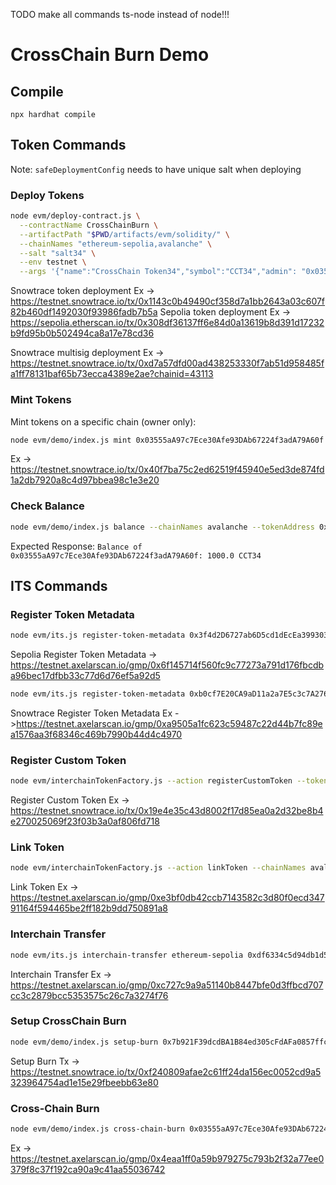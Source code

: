 TODO make all commands ts-node instead of node!!!

# CrossChain Burn Demo


## Compile

`npx hardhat compile`

## Token Commands

Note: `safeDeploymentConfig` needs to have unique salt when deploying

### Deploy Tokens
```bash
node evm/deploy-contract.js \
  --contractName CrossChainBurn \
  --artifactPath "$PWD/artifacts/evm/solidity/" \
  --chainNames "ethereum-sepolia,avalanche" \
  --salt "salt34" \
  --env testnet \
  --args '{"name":"CrossChain Token34","symbol":"CCT34","admin": "0x03555aA97c7Ece30Afe93DAb67224f3adA79A60f", "homeChain":"Avalanche"}'
  ```
Snowtrace token deployment Ex -> https://testnet.snowtrace.io/tx/0x1143c0b49490cf358d7a1bb2643a03c607f82b460df1492030f93986fadb7b5a
Sepolia token deployment Ex -> https://sepolia.etherscan.io/tx/0x308df36137ff6e84d0a13619b8d391d17232b9fd95b0b502494ca8a17e78cd36

Snowtrace multisig deployment Ex -> https://testnet.snowtrace.io/tx/0xd7a57dfd00ad438253330f7ab51d958485fa1ff78131baf65b73ecca4389e2ae?chainid=43113


### Mint Tokens
Mint tokens on a specific chain (owner only):
```bash
node evm/demo/index.js mint 0x03555aA97c7Ece30Afe93DAb67224f3adA79A60f 1000 --chainNames avalanche --tokenAddress 0xb0cf7E20CA9aD11a2a7E5c3c7A27654470524fab --env testnet --yes
```
Ex -> https://testnet.snowtrace.io/tx/0x40f7ba75c2ed62519f45940e5ed3de874fd1a2db7920a8c4d97bbea98c1e3e20


### Check Balance
```bash
node evm/demo/index.js balance --chainNames avalanche --tokenAddress 0xb0cf7E20CA9aD11a2a7E5c3c7A27654470524fab --env testnet
```

Expected Response: `Balance of 0x03555aA97c7Ece30Afe93DAb67224f3adA79A60f: 1000.0 CCT34`

## ITS Commands


### Register Token Metadata
```bash
node evm/its.js register-token-metadata 0x3f4d2D6727ab6D5cd1dEcEa39930390FfCA3959d --chainNames ethereum-sepolia --env testnet --gasValue 100000000000000000 --yes
```

Sepolia Register Token Metadata -> https://testnet.axelarscan.io/gmp/0x6f145714f560fc9c77273a791d176fbcdba96bec17dfbb33c77d6d76ef5a92d5

```bash
node evm/its.js register-token-metadata 0xb0cf7E20CA9aD11a2a7E5c3c7A27654470524fab --chainNames avalanche --env testnet --gasValue 100000000000000000 --yes
```

Snowtrace Register Token Metadata Ex ->https://testnet.axelarscan.io/gmp/0xa9505a1fc623c59487c22d44b7fc89ea1576aa3f68346c469b7990b44d4c4970

### Register Custom Token
```bash
node evm/interchainTokenFactory.js --action registerCustomToken --tokenAddress 0xb0cf7E20CA9aD11a2a7E5c3c7A27654470524fab --chainNames avalanche --tokenManagerType 4 --operator 0x03555aA97c7Ece30Afe93DAb67224f3adA79A60f --rawSalt 0x043793c09788960d705c545f34bd17c22efc01bde67b409f1c520229bf6d8a29 --env testnet --yes
```
Register Custom Token Ex -> https://testnet.snowtrace.io/tx/0x19e4e35c43d8002f17d85ea0a2d32be8b4e270025069f23f03b3a0af806fd718

### Link Token
```bash
node evm/interchainTokenFactory.js --action linkToken --chainNames avalanche --destinationChain ethereum-sepolia --destinationTokenAddress 0x3f4d2D6727ab6D5cd1dEcEa39930390FfCA3959d --tokenManagerType 4 --linkParams 0x --rawSalt 0x043793c09788960d705c545f34bd17c22efc01bde67b409f1c520229bf6d8a29 --gasValue 500000000000000000 --env testnet --yes
```
Link Token Ex -> https://testnet.axelarscan.io/gmp/0xe3bf0db42ccb7143582c3d80f0ecd34791164f594465be2ff182b9dd750891a8

### Interchain Transfer
```bash
node evm/its.js interchain-transfer ethereum-sepolia 0xdf6334c5d94db1d5b4d8e15a671b6fdb3c194b580abb5f246739b4b40fc739e3 0x03555aA97c7Ece30Afe93DAb67224f3adA79A60f 123 --chainNames avalanche --gasValue 500000000000000000 --env testnet --yes
```
Interchain Transfer Ex -> https://testnet.axelarscan.io/gmp/0xc727c9a9a51140b8447bfe0d3ffbcd707cc3c2879bcc5353575c26c7a3274f76

### Setup CrossChain Burn

```bash
node evm/demo/index.js setup-burn 0x7b921F39dcdBA1B84ed305cFdAFa0857ffc645fc --chainNames avalanche --tokenAddress 0xb0cf7E20CA9aD11a2a7E5c3c7A27654470524fab --env testnet --yes
```

Setup Burn Tx -> https://testnet.snowtrace.io/tx/0xf240809afae2c61ff24da156ec0052cd9a5323964754ad1e15e29fbeebb63e80

### Cross-Chain Burn
```bash
node evm/demo/index.js cross-chain-burn 0x03555aA97c7Ece30Afe93DAb67224f3adA79A60f 1 0x7b921F39dcdBA1B84ed305cFdAFa0857ffc645fc --chainNames avalanche --tokenAddress 0xb0cf7E20CA9aD11a2a7E5c3c7A27654470524fab --env testnet --yes --destinationChain ethereum-sepolia --destinationChainTokenAddress 0x3f4d2D6727ab6D5cd1dEcEa39930390FfCA3959d
```
Ex -> https://testnet.axelarscan.io/gmp/0x4eaa1ff0a59b979275c793b2f32a77ee0379f8c37f192ca90a9c41aa55036742

